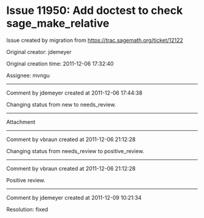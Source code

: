 # Issue 11950: Add doctest to check sage_make_relative

Issue created by migration from https://trac.sagemath.org/ticket/12122

Original creator: jdemeyer

Original creation time: 2011-12-06 17:32:40

Assignee: mvngu




---

Comment by jdemeyer created at 2011-12-06 17:44:38

Changing status from new to needs_review.


---

Attachment


---

Comment by vbraun created at 2011-12-06 21:12:28

Changing status from needs_review to positive_review.


---

Comment by vbraun created at 2011-12-06 21:12:28

Positive review.


---

Comment by jdemeyer created at 2011-12-09 10:21:34

Resolution: fixed
